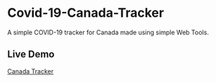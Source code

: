 # Covid-19-Canada-Tracker

A simple COVID-19 tracker for Canada made using simple Web Tools.

## Live Demo

<a href="https://interactive-svg-map.herokuapp.com/">Canada Tracker</a>
